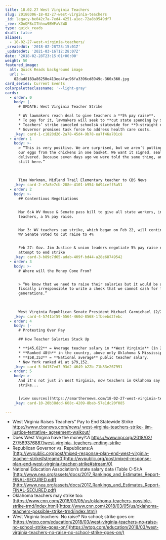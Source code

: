 ```yaml
---
title: 18.02.27 West Virginia Teachers
slug: 20180306-18-02-27-west-virginia-teachers
_id: legacy-be042c7a-7ed4-4251-a1ec-72a8b9549df7
_rev: XOnQP8cIThhnw9BWFxV3WD
type: quick_reads
draft: false
aliases:
  - 18-02-27-west-virginia-teachers/
_createdAt: '2018-02-28T23:15:01Z'
_updatedAt: '2021-03-16T12:28:07Z'
date: '2018-02-28T23:15:01+00:00'
weight: 50
featured_image:
  alt: Quick Reads background image
  url: >-
    02dad8183a86250e413ee4fac96fa3396cd8949c-360x360.jpg
card_series: Current Events
colorpaletteclassname: '--light-gray'
cards:
  - order: 0
    body: |-
      # UPDATE: West Virginia Teacher Strike

      * WV lawmakers reach deal to give teachers a **5% pay raise**.
      * To pay for it, lawmakers will seek to **cut state spending by $20M**.
      * Teachers’ strike canceled schoolsA statewide for **9-straight days**.
      * Governor promises task force to address health care costs.
    _key: card-1-c1820d26-2a78-45d4-9b78-ea7f46a701c8
  - order: 1
    body: >-
      > “This is very positive. We are surprised, but we aren’t putting all of
      our eggs from the chickens in one basket. We want it signed, sealed and
      delivered. Because seven days ago we were told the same thing, and we’re
      still here.”  
        
        
        
      Tina Workman, Midland Trail Elementary teacher to CBS News
    _key: card-2-e7a5e7cb-288e-4101-b954-6d94ceff5a51
  - order: 2
    body: >-
      ## Contentious Negotiations


      Mar 6:A WV House & Senate pass bill to give all state workers, including
      teachers, a 5% pay raise.


      Mar 3: WV teachers say strike, which began on Feb 22, will continue after
      WV Senate voted to cut raise to 4%


      Feb 27: Gov. Jim Justice & union leaders negotiate 5% pay raise deal in
      attempt to end strike
    _key: card-3-b89c7d65-adab-409f-bd44-a28e68749542
  - order: 3
    body: >-
      # Where will the Money Come From?


      > “We know that we need to raise their salaries but it would be absolutely
      fiscally irresponsible to write a check that we cannot cash for future
      generations.”  
        
        
        
      West Virginia Republican Senate President Michael Carmichael (2/28/18)
    _key: card-4-5741bf59-5564-460d-8568-1fbeebd2febc
  - order: 4
    body: |-
      # Protesting Over Pay

      ## How Teacher Salaries Stack Up

      * **$45,622** = Average teacher salary in **West Virginia** (in 2016).
      * **Ranked 48th** in the country, above only Oklahoma & Mississippi.
      * **$58,353** = **National average** public teacher salary.
      * New York ranked #1 at $79,152.
    _key: card-5-0d157ed7-93d2-4649-b22b-71b83e267991
  - order: 5
    body: >-
      And it's not just in West Virginia, now teachers in Oklahoma say they may
      strike...


      [view sources](https://smarthernews.com/18-02-27-west-virginia-teachers/)
    _key: card-10-20b38dcd-608c-4209-8bab-57e1dc20f085

---
```

* West Virginia Raises Teachers” Pay to End Statewide Strike [https://www.cbsnews.com/news/ west-virginia-teachers-strike- jim-justice-tentative- agreement-walkout/](https://www.cbsnews.com/news/west-virginia-teachers-strike-jim-justice-tentative-agreement-walkout/)
* Does West Virgina have the money?:A [https://www.npr.org/2018/02/ 27/589376887/west-virginia- teachers-ending-strike](https://www.npr.org/2018/02/)
* Republican Governor vs. Republicans:A [http://wvpublic.org/post/mixed-response-plan-end-west-virginia-teacher-strike#stream/0](http://wvpublic.org/post/mixed-response-plan-end-west-virginia-teacher-strike#stream/0)
* National Education Association’s state salary data (Table C-5):A [http://www.nea.org/assets/docs/2017_Rankings_and_Estimates_Report-FINAL-SECURED.pdf](http://www.nea.org/assets/docs/2017_Rankings_and_Estimates_Report-FINAL-SECURED.pdf)
* Oklahoma teachers may strike too: [https://www.cnn.com/2018/03/05/us/oklahoma-teachers-possible-strike-trnd/index.html](https://www.cnn.com/2018/03/05/us/oklahoma-teachers-possible-strike-trnd/index.html)
* West Virginia teachers: No raise? No school; strike goes on: [https://wtop.com/education/2018/03/west-virginia-teachers-no-raise-no-school-strike-goes-on/](https://wtop.com/education/2018/03/west-virginia-teachers-no-raise-no-school-strike-goes-on/)
